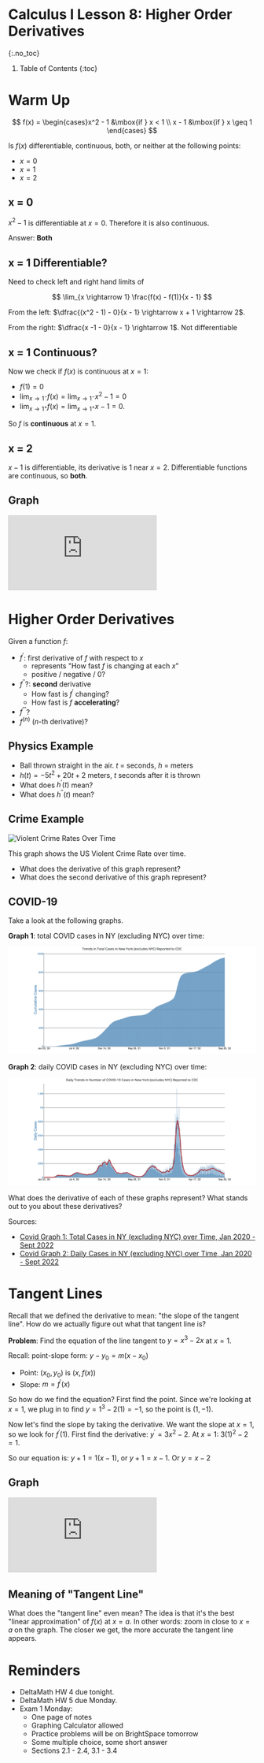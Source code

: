 # Calculus I Lesson 8: Higher Order Derivatives
{:.no_toc}

1. Table of Contents
{:toc}

# Warm Up

$$
f(x) = \begin{cases}x^2 - 1 &\mbox{if } x < 1 \\
x - 1 &\mbox{if } x \geq 1 \end{cases}
$$

Is $f(x)$ differentiable, continuous, both, or neither at the following points:

* $x = 0$
* $x = 1$
* $x = 2$

## x = 0

$x^2 - 1$ is differentiable at $x = 0$. Therefore it is also continuous.

Answer: **Both**

## x = 1 Differentiable?

Need to check left and right hand limits of

$$
\lim_{x \rightarrow 1} \frac{f(x) - f(1)}{x - 1}
$$

From the left: $\dfrac{(x^2 - 1) - 0}{x - 1} \rightarrow x + 1 \rightarrow 2$.

From the right: $\dfrac{x -1 - 0}{x - 1} \rightarrow 1$. Not differentiable

## x = 1 Continuous?

Now we check if $f(x)$ is continuous at $x = 1$:

* $f(1) = 0$
* ${\displaystyle\lim_{x\rightarrow 1^-}} f(x) = {\displaystyle\lim_{x \rightarrow 1^-}} x^2 - 1 = 0$
* ${\displaystyle \lim_{x\rightarrow 1^+}} f(x) = {\displaystyle \lim_{x \rightarrow 1^+}} x - 1 = 0$.

So $f$ is **continuous** at $x = 1$.

## x = 2

$x - 1$ is differentiable, its derivative is $1$ near $x = 2$. Differentiable functions are continuous, so **both**.

## Graph

<div class="desmos-container">
<iframe src="https://www.desmos.com/calculator/ark01rjrv4?embed" style="border: 1px solid #ccc" frameborder=0></iframe>
</div>

# Higher Order Derivatives

Given a function $f$:

* $f^\prime$: first derivative of $f$ with respect to $x$
  * represents "How fast $f$ is changing at each $x$"
  * positive / negative / 0?
* $f^{\prime\prime}$?: **second** derivative
  * How fast is $f^\prime$ changing?
  * How fast is $f$ **accelerating**?
* $f^{\prime\prime\prime}$?
* $f^{(n)}$ ($n$-th derivative)?

## Physics Example

* Ball thrown straight in the air. $t$ = seconds, $h$ = meters
* $h(t) = -5t^2 + 20t + 2$ meters, $t$ seconds after it is thrown
* What does $h^\prime(t)$ mean?
* What does $h^{\prime\prime}(t)$ mean?

## Crime Example

<img src="https://cdn.factcheck.org/UploadedFiles/violent-crime-rate.jpg" alt="Violent Crime Rates Over Time"/>

This graph shows the US Violent Crime Rate over time.

* What does the derivative of this graph represent?
* What does the second derivative of this graph represent?

## COVID-19

Take a look at the following graphs.

**Graph 1**: total COVID cases in NY (excluding NYC) over time:

<img src="total-covid-cases-ny.png" alt="Graph of cumulative number of COVID cases over time" />

**Graph 2**: daily COVID cases in NY (excluding NYC) over time:

<img src="daily-covid-cases-ny.png" />

What does the derivative of each of these graphs represent? What stands out to you about these derivatives?

Sources:

* [Covid Graph 1: Total Cases in NY (excluding NYC) over Time, Jan 2020 - Sept 2022](https://covid.cdc.gov/covid-data-tracker/#trends_totalcases_select_36)
* [Covid Graph 2: Daily Cases in NY (excluding NYC) over Time, Jan 2020 - Sept 2022](https://covid.cdc.gov/covid-data-tracker/#trends_dailycases_select_36)

# Tangent Lines

Recall that we defined the derivative to mean: "the slope of the tangent line". How do we actually figure out what that tangent line is?

**Problem**: Find the equation of the line tangent to $y = x^3 - 2x$ at $x = 1$.

Recall: point-slope form: $y - y_0 = m(x - x_0)$

* Point: $(x_0, y_0)$ is $(x, f(x))$
* Slope: $m = f^\prime(x)$

So how do we find the equation? First find the point. Since we're looking at $x = 1$, we plug in to find $y = 1^3 - 2(1) = -1$, so the point is $(1, -1)$.

Now let's find the slope by taking the derivative. We want the slope at $x = 1$, so we look for $f^\prime(1)$. First find the derivative: $y^\prime = 3x^2 - 2$. At $x = 1$: $3(1)^2 - 2 = 1$.

So our equation is: $y + 1 = 1(x - 1)$, or $y + 1 = x - 1$. Or $y = x- 2$

## Graph

<div class="desmos-container">
<iframe src="https://www.desmos.com/calculator/cjl3dkoqtl?embed" style="border: 1px solid #ccc" frameborder=0></iframe>
</div>

## Meaning of "Tangent Line"

What does the "tangent line" even mean? The idea is that it's the best "linear approximation" of $f(x)$ at $x = a$. In other words: zoom in close to $x = a$ on the graph. The closer we get, the more accurate the tangent line appears.

# Reminders

* DeltaMath HW 4 due tonight.
* DeltaMath HW 5 due Monday.
* Exam 1 Monday:
  * One page of notes
  * Graphing Calculator allowed
  * Practice problems will be on BrightSpace tomorrow
  * Some multiple choice, some short answer
  * Sections 2.1 - 2.4, 3.1 - 3.4
